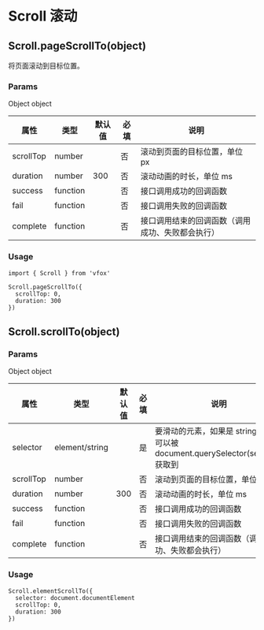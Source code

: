 # Scroll 滚动

## Scroll.pageScrollTo(object)

将页面滚动到目标位置。

### Params

Object object

| 属性      | 类型     | 默认值 | 必填 | 说明                                             |
| --------- | -------- | ------ | ---- | ------------------------------------------------ |
| scrollTop | number   |        | 否   | 滚动到页面的目标位置，单位 px                    |
| duration  | number   | 300    | 否   | 滚动动画的时长，单位 ms                          |
| success   | function |        | 否   | 接口调用成功的回调函数                           |
| fail      | function |        | 否   | 接口调用失败的回调函数                           |
| complete  | function |        | 否   | 接口调用结束的回调函数（调用成功、失败都会执行） |

### Usage

```
import { Scroll } from 'vfox'

Scroll.pageScrollTo({
  scrollTop: 0,
  duration: 300
})
```

## Scroll.scrollTo(object)

### Params

Object object

| 属性      | 类型           | 默认值 | 必填 | 说明                                                                            |
| --------- | -------------- | ------ | ---- | ------------------------------------------------------------------------------- |
| selector  | element/string |        | 是   | 要滑动的元素，如果是 string，则为可以被 document.querySelector(selector) 获取到 |
| scrollTop | number         |        | 否   | 滚动到页面的目标位置，单位 px                                                   |
| duration  | number         | 300    | 否   | 滚动动画的时长，单位 ms                                                         |
| success   | function       |        | 否   | 接口调用成功的回调函数                                                          |
| fail      | function       |        | 否   | 接口调用失败的回调函数                                                          |
| complete  | function       |        | 否   | 接口调用结束的回调函数（调用成功、失败都会执行）                                |

### Usage

```
Scroll.elementScrollTo({
  selector: document.documentElement
  scrollTop: 0,
  duration: 300
})
```
